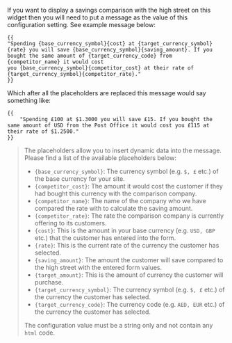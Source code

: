 If you want to display a savings comparison with the high street on this widget then you will need to put a message as
the value of this configuration setting. See example message below:

<pre><code class="language-none language-wrap">{{
"Spending {base_currency_symbol}{cost} at {target_currency_symbol}{rate} you will save {base_currency_symbol}{saving_amount}. If you bought the same amount of {target_currency_code} from {competitor_name} it would cost 
you {base_currency_symbol}{competitor_cost} at their rate of {target_currency_symbol}{competitor_rate}."
}}</code></pre>

Which after all the placeholders are replaced this message would say something like:

<pre><code class="language-none language-wrap">{{
    "Spending £100 at $1.3000 you will save £15. If you bought the same amount of USD from the Post Office it would cost you £115 at their rate of $1.2500."
}}</code></pre>

<blockquote>
The placeholders allow you to insert dynamic data into the message. Please find a list of the available
placeholders below:

<ul class="list-disc ml-10">
    <li><code>{base_currency_symbol}</code>: The currency symbol (e.g. <code>$, £</code> etc.) of the base currency for your site.</li>
    <li><code>{competitor_cost}</code>: The amount it would cost the customer if they had bought this currency with the comparison company.</li>
    <li><code>{competitor_name}</code>: The name of the company who we have compared the rate with to calculate the saving amount.</li>
    <li><code>{competitor_rate}</code>: The rate the comparison company is currently offering to its customers.</li>
    <li><code>{cost}</code>: This is the amount in your base currency (e.g. <code>USD, GBP</code> etc.) that the customer has entered into the form.</li>
    <li><code>{rate}</code>: This is the current rate of the currency the customer has selected.</li>
    <li><code>{saving_amount}</code>: The amount the customer will save compared to the high street with the entered form values.</li>
    <li><code>{target_amount}</code>: This is the amount of currency the customer will purchase.</li>
    <li><code>{target_currency_symbol}</code>: The currency symbol (e.g. <code>$, £</code> etc.) of the currency the customer has selected.</li>
    <li><code>{target_currency_code}</code>: The currency code (e.g. <code>AED, EUR</code> etc.) of the currency the customer has selected.</li>
</ul>

The configuration value must be a string only and not contain any <code>html</code> code.
</blockquote>
